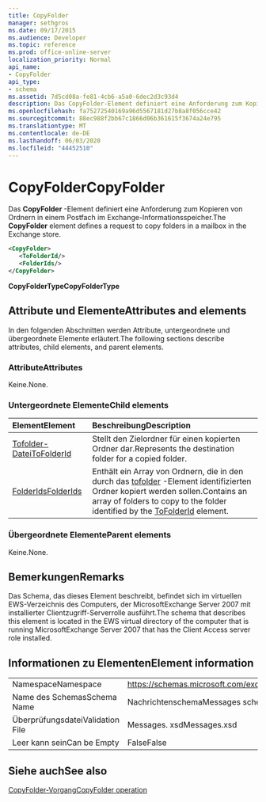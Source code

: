 ```yaml
---
title: CopyFolder
manager: sethgros
ms.date: 09/17/2015
ms.audience: Developer
ms.topic: reference
ms.prod: office-online-server
localization_priority: Normal
api_name:
- CopyFolder
api_type:
- schema
ms.assetid: 7d5cd08a-fe81-4cb6-a5a0-6dec2d3c93d4
description: Das CopyFolder-Element definiert eine Anforderung zum Kopieren von Ordnern in einem Postfach im Exchange-Informationsspeicher.
ms.openlocfilehash: fa75272540169a96d5567181d27b8a8f056cce42
ms.sourcegitcommit: 88ec988f2bb67c1866d06b361615f3674a24e795
ms.translationtype: MT
ms.contentlocale: de-DE
ms.lasthandoff: 06/03/2020
ms.locfileid: "44452510"
---
```

# <a name="copyfolder"></a><span data-ttu-id="d5f18-103">CopyFolder</span><span class="sxs-lookup"><span data-stu-id="d5f18-103">CopyFolder</span></span>

<span data-ttu-id="d5f18-104">Das **CopyFolder** -Element definiert eine Anforderung zum Kopieren von Ordnern in einem Postfach im Exchange-Informationsspeicher.</span><span class="sxs-lookup"><span data-stu-id="d5f18-104">The **CopyFolder** element defines a request to copy folders in a mailbox in the Exchange store.</span></span> 
  
```xml
<CopyFolder>
   <ToFolderId/>
   <FolderIds/>
</CopyFolder>
```

 <span data-ttu-id="d5f18-105">**CopyFolderType**</span><span class="sxs-lookup"><span data-stu-id="d5f18-105">**CopyFolderType**</span></span>
## <a name="attributes-and-elements"></a><span data-ttu-id="d5f18-106">Attribute und Elemente</span><span class="sxs-lookup"><span data-stu-id="d5f18-106">Attributes and elements</span></span>

<span data-ttu-id="d5f18-107">In den folgenden Abschnitten werden Attribute, untergeordnete und übergeordnete Elemente erläutert.</span><span class="sxs-lookup"><span data-stu-id="d5f18-107">The following sections describe attributes, child elements, and parent elements.</span></span>
  
### <a name="attributes"></a><span data-ttu-id="d5f18-108">Attribute</span><span class="sxs-lookup"><span data-stu-id="d5f18-108">Attributes</span></span>

<span data-ttu-id="d5f18-109">Keine.</span><span class="sxs-lookup"><span data-stu-id="d5f18-109">None.</span></span>
  
### <a name="child-elements"></a><span data-ttu-id="d5f18-110">Untergeordnete Elemente</span><span class="sxs-lookup"><span data-stu-id="d5f18-110">Child elements</span></span>

|<span data-ttu-id="d5f18-111">**Element**</span><span class="sxs-lookup"><span data-stu-id="d5f18-111">**Element**</span></span>|<span data-ttu-id="d5f18-112">**Beschreibung**</span><span class="sxs-lookup"><span data-stu-id="d5f18-112">**Description**</span></span>|
|:-----|:-----|
|[<span data-ttu-id="d5f18-113">Tofolder-Datei</span><span class="sxs-lookup"><span data-stu-id="d5f18-113">ToFolderId</span></span>](tofolderid.md) <br/> |<span data-ttu-id="d5f18-114">Stellt den Zielordner für einen kopierten Ordner dar.</span><span class="sxs-lookup"><span data-stu-id="d5f18-114">Represents the destination folder for a copied folder.</span></span>  <br/> |
|[<span data-ttu-id="d5f18-115">FolderIds</span><span class="sxs-lookup"><span data-stu-id="d5f18-115">FolderIds</span></span>](folderids.md) <br/> |<span data-ttu-id="d5f18-116">Enthält ein Array von Ordnern, die in den durch das [tofolder](tofolderid.md) -Element identifizierten Ordner kopiert werden sollen.</span><span class="sxs-lookup"><span data-stu-id="d5f18-116">Contains an array of folders to copy to the folder identified by the [ToFolderId](tofolderid.md) element.</span></span>  <br/> |
   
### <a name="parent-elements"></a><span data-ttu-id="d5f18-117">Übergeordnete Elemente</span><span class="sxs-lookup"><span data-stu-id="d5f18-117">Parent elements</span></span>

<span data-ttu-id="d5f18-118">Keine.</span><span class="sxs-lookup"><span data-stu-id="d5f18-118">None.</span></span>
  
## <a name="remarks"></a><span data-ttu-id="d5f18-119">Bemerkungen</span><span class="sxs-lookup"><span data-stu-id="d5f18-119">Remarks</span></span>

<span data-ttu-id="d5f18-120">Das Schema, das dieses Element beschreibt, befindet sich im virtuellen EWS-Verzeichnis des Computers, der MicrosoftExchange Server 2007 mit installierter Clientzugriff-Serverrolle ausführt.</span><span class="sxs-lookup"><span data-stu-id="d5f18-120">The schema that describes this element is located in the EWS virtual directory of the computer that is running MicrosoftExchange Server 2007 that has the Client Access server role installed.</span></span>
  
## <a name="element-information"></a><span data-ttu-id="d5f18-121">Informationen zu Elementen</span><span class="sxs-lookup"><span data-stu-id="d5f18-121">Element information</span></span>

|||
|:-----|:-----|
|<span data-ttu-id="d5f18-122">Namespace</span><span class="sxs-lookup"><span data-stu-id="d5f18-122">Namespace</span></span>  <br/> |https://schemas.microsoft.com/exchange/services/2006/messages  <br/> |
|<span data-ttu-id="d5f18-123">Name des Schemas</span><span class="sxs-lookup"><span data-stu-id="d5f18-123">Schema Name</span></span>  <br/> |<span data-ttu-id="d5f18-124">Nachrichtenschema</span><span class="sxs-lookup"><span data-stu-id="d5f18-124">Messages schema</span></span>  <br/> |
|<span data-ttu-id="d5f18-125">Überprüfungsdatei</span><span class="sxs-lookup"><span data-stu-id="d5f18-125">Validation File</span></span>  <br/> |<span data-ttu-id="d5f18-126">Messages. xsd</span><span class="sxs-lookup"><span data-stu-id="d5f18-126">Messages.xsd</span></span>  <br/> |
|<span data-ttu-id="d5f18-127">Leer kann sein</span><span class="sxs-lookup"><span data-stu-id="d5f18-127">Can be Empty</span></span>  <br/> |<span data-ttu-id="d5f18-128">False</span><span class="sxs-lookup"><span data-stu-id="d5f18-128">False</span></span>  <br/> |
   
## <a name="see-also"></a><span data-ttu-id="d5f18-129">Siehe auch</span><span class="sxs-lookup"><span data-stu-id="d5f18-129">See also</span></span>



[<span data-ttu-id="d5f18-130">CopyFolder-Vorgang</span><span class="sxs-lookup"><span data-stu-id="d5f18-130">CopyFolder operation</span></span>](copyfolder-operation.md)

